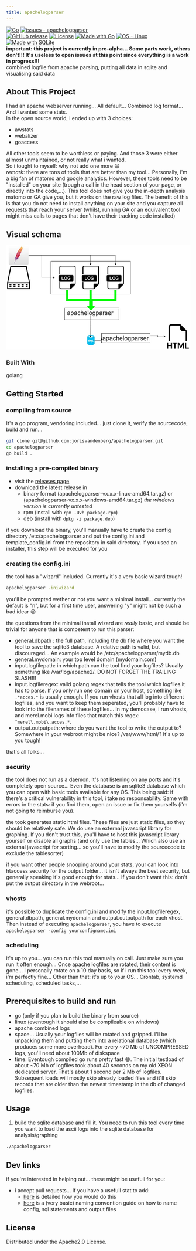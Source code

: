 ```yaml
---
title: apachelogparser
---
```


[![Go](https://github.com/jorisvandenberg/apachelogparser/actions/workflows/go.yml/badge.svg)](https://github.com/jorisvandenberg/apachelogparser/actions/workflows/go.yml) [![issues - apachelogparser](https://img.shields.io/github/issues/jorisvandenberg/apachelogparser)](https://github.com/jorisvandenberg/apachelogparser/issues)  
[![GitHub release](https://img.shields.io/github/release/jorisvandenberg/apachelogparser?include_prereleases=&sort=semver&color=blue)](https://github.com/jorisvandenberg/apachelogparser/releases/) [![License](https://img.shields.io/badge/License-apache2.0-blue)](#license) [![Made with Go](https://img.shields.io/badge/Go-1-blue?logo=go&logoColor=white)](https://golang.org "Go to Go homepage") [![OS - Linux](https://img.shields.io/badge/OS-Linux-blue?logo=linux&logoColor=white)](https://www.linux.org/ "Go to Linux homepage") [![Made with SQLite](https://img.shields.io/badge/SQLite-3-blue?logo=sqlite&logoColor=white)](https://www.sqlite.org/index.html "Go to SQLite homepage")  
**important: this project is currently in pre-alpha... Some parts work, others don't!!! It's useless to open issues at this point since everything is a work in progress!!!**  
combined logfile from apache parsing, putting all data in sqlite and visualising said data

## About This Project

I had an apache webserver running... All default... Combined log format... And i wanted some stats.  
In the open source world, i ended up with 3 choices:  

* awstats
* webalizer
* goaccess

All other tools seem to be worthless or paying. And those 3 were either allmost unmaintained, or not really what i wanted.  
So i tought to myself: why not add one more :smile:  
_remark_: there are tons of tools that are better than my tool... Personally, i'm a big fan of matomo and google analytics. However, these tools need to be "installed" on your site (trough a call in the head section of your page, or directly into the code,...). This tool does not give you the in-depth analysis matomo or GA give you, but it works on the raw log files. The benefit of this is that you do not need to install anything on your site and you capture all requests that reach your server (whilst, running GA or an equivalent tool might miss calls to pages that don't have their tracking code installed)

## Visual schema

![visual schema of data flow](apachelogfileparser.jpg "visual schema of data flow")

### Built With

golang

## Getting Started

### compiling from source

It's a go program, vendoring included... just clone it, verify the sourcecode, build and run...

```bash
git clone git@github.com:jorisvandenberg/apachelogparser.git
cd apachelogparser
go build .
```

### installing a pre-compiled binary

* visit the [releases page](https://github.com/jorisvandenberg/apachelogparser/releases)
* download the latest release in
  * binary format (apachelogparser-vx.x.x-linux-amd64.tar.gz) or (apachelogparser-vx.x.x-windows-amd64.tar.gz) _the windows version is currently untested_
  * rpm (install with `rpm -Uvh package.rpm`)
  * deb (install with `dpkg -i package.deb`)

if you download the binary, you'll manually have to create the config directory /etc/apachelogparser and put the config.ini and template_config.ini from the repository in said directory. If you used an installer, this step will be executed for you

### creating the config.ini

the tool has a "wizard" included. Currently it's a very basic wizard tough!

```bash
apachelogparser -iniwizard
```

you'll be prompted wether or not you want a minimal install... currently the default is "n", but for a first time user, answering "y" might not be such a bad idear :wink:

the questions from the minimal install wizard are _really_ basic, and should be trivial for anyone that is competent to run this parser:

* general.dbpath : the full path, including the db file where you want the tool to save the sqlite3 database. A relative path is valid, but discouraged... An example would be /etc/apachelogparser/mydb.db
* general.mydomain: your top level domain (mydomain.com)
* input.logfilepath: in which path can the tool find your logfiles? Usually something like /var/log/apache2/. DO NOT FORGET THE TRAILING SLASH!!!
* input.logfileregex: valid golang regex that tells the tool which logfiles it has to parse. If you only run one domain on your host, something like `.*acces.*` is usually enough. If you run vhosts that all log into different logfiles, and you want to keep them seperated, you'll probably have to look into the filenames of these logfiles... In my democase, i run vhosts, and merel.mobi logs info files that match this regex: `^merel\.mobi\.acces.*`.
* output.outputpath: where do you want the tool to write the output to? Somewhere in your webroot might be nice? /var/www/html/? It's up to you tough!

that's all folks...

### security

the tool does not run as a daemon. It's not listening on any ports and it's completely open source... Even the database is an sqlite3 database which you can open with basic tools available for any OS. This being said: if there's a critical vulnerability in this tool, i take no responsability. Same with errors in the stats: if you find them, open an issue or fix them yourselfs (i'm not going to reimburse you).  
  
the took generates static html files. These files are just static files, so they should be relatively safe. We do use an external javascript library for graphing. If you don't trust this, you'll have to host this javascript library yourself or disable all graphs (and only use the tables... Which also use an external javascript for sorting... so you'll have to modify the sourcecode to exclude the tablesorter)  

if you want other people snooping around your stats, your can look into htaccess security for the output folder... it isn't always the best security, but generally speaking it's good enough for stats... If you don't want this: don't put the output directory in the webroot...

### vhosts

it's possible to duplicate the config.ini and modify the input.logfileregex, general.dbpath, general.mydomain and output.outputpath for each vhost. Then instead of executing `apachelogparser`, you have to execute `apachelogparser -config yourconfigname.ini`

### scheduling

it's up to you... you can run this tool manually on call. Just make sure you run it often enough... Once apache logfiles are rotated, their content is gone... I personally rotate on a 10 day basis, so if i run this tool every week, i'm perfectly fine...
Other than that: it's up to your OS... Crontab, systemd scheduling, scheduled tasks,...

## Prerequisites to build and run

* go (only if you plan to build the binary from source)
* linux (eventough it should also be compileable on windows)
* apache combined logs
* space... Usually your logfiles will be rotated and gzipped. I'll be unpacking them and putting them into a relational database (which produces some more overhead). For every ~70 Mb of UNCOMPRESSED logs, you'll need about 100Mb of diskspace
* time. Eventough compiled go runs pretty fast :smile:. The initial testload of about ~70 Mb of logfiles took about 40 seconds on my old XEON dedicated server. That's about 1 second per 2 Mb of logfiles. Subsequent loads will mostly skip already loaded files and it'll skip records that are older than the newest timestamp in the db of changed logfiles.

## Usage

1. build the sqlite database and fill it. You need to run this tool every time you want to load the ascii logs into the sqlite database for analysis/graphing

```sh
./apachelogparser
```

## Dev links

if you're interested in helping out... these might be usefull for you:

* i accept pull requests... If you have a usefull stat to add:
  * [here](Howtoaddnewstats.html) is detailed how you would do this
  * [here](Naming_conventions.html) is a (very basic) naming convention guide on how to name config, sql statements and output files

## License

Distributed under the Apache2.0 License.
